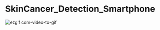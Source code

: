 # SkinCancer_Detection_Smartphone
![ezgif com-video-to-gif](https://user-images.githubusercontent.com/56086022/88383117-7f879780-cdc7-11ea-82d3-6cbcb3df161b.gif)
